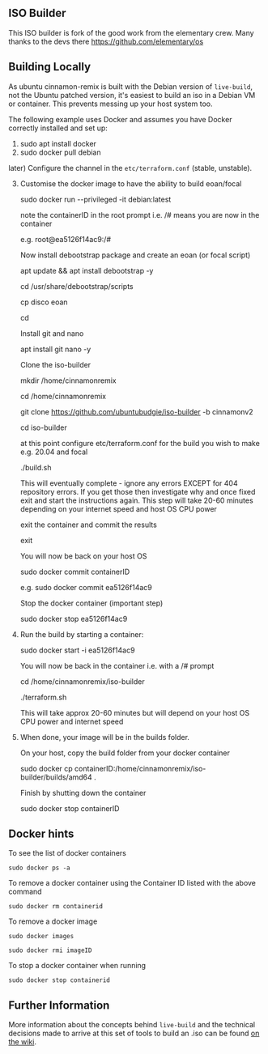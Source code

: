 ## ISO Builder

This ISO builder is fork of the good work from the elementary crew.  Many thanks to the devs there https://github.com/elementary/os

## Building Locally

As ubuntu cinnamon-remix is built with the Debian version of `live-build`, not the Ubuntu patched version, it's easiest to build an iso in a Debian VM or container. This prevents messing up your host system too.

The following example uses Docker and assumes you have Docker correctly installed and set up:

 1) sudo apt install docker
 2) sudo docker pull debian

 later) Configure the channel in the `etc/terraform.conf` (stable, unstable).

 3) Customise the docker image to have the ability to build eoan/focal

    sudo docker run --privileged -it debian:latest

    note the containerID in the root prompt i.e. /# means you are now in the container
    
    e.g. root@ea5126f14ac9:/#

    Now install debootstrap package and create an eoan (or focal script)

    apt update && apt install debootstrap -y

    cd /usr/share/debootstrap/scripts

    cp disco eoan
    
    cd

    Install git and nano

    apt install git nano -y

    Clone the iso-builder

    mkdir /home/cinnamonremix
    
    cd /home/cinnamonremix
    
    git clone https://github.com/ubuntubudgie/iso-builder -b cinnamonv2
    
    cd iso-builder
    
    at this point configure etc/terraform.conf for the build you wish to make e.g. 20.04 and focal

    ./build.sh

    This will eventually complete - ignore any errors EXCEPT for 404 repository errors.  If you get those then investigate why and once fixed exit and start the instructions again.  This step will take 20-60 minutes depending on your internet speed and host OS CPU power

    exit the container and commit the results

    exit
    
    You will now be back on your host OS
    
    sudo docker commit containerID 
    
    e.g.   sudo docker commit ea5126f14ac9

    Stop the docker container (important step)

    sudo docker stop ea5126f14ac9



 3) Run the build by starting a container:

    sudo docker start -i ea5126f14ac9
    
    You will now be back in the container i.e. with a /# prompt

    cd /home/cinnamonremix/iso-builder

    ./terraform.sh
    
    This will take approx 20-60 minutes but will depend on your host OS CPU power and internet speed

 4) When done, your image will be in the builds folder.

    On your host, copy the build folder from your docker container

    sudo docker cp containerID:/home/cinnamonremix/iso-builder/builds/amd64 .

    Finish by shutting down the container

    sudo docker stop containerID

## Docker hints

To see the list of docker containers

    sudo docker ps -a

To remove a docker container using the Container ID listed with the above command

    sudo docker rm containerid
    
To remove a docker image

    sudo docker images
    
    sudo docker rmi imageID

To stop a docker container when running

    sudo docker stop containerid



## Further Information

More information about the concepts behind `live-build` and the technical decisions made to arrive at this set of tools to build an .iso can be found [on the wiki](https://github.com/elementary/os/wiki/Building-iso-Images).
